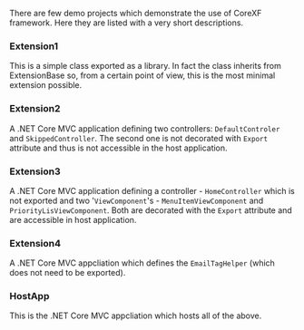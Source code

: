 There are few demo projects which demonstrate the use of CoreXF framework. Here they are listed with a very short descriptions.

### Extension1

This is a simple class exported as a library. In fact the class inherits from ExtensionBase so, from a certain point of view, this is the most minimal extension possible.

### Extension2

A .NET Core MVC application defining two controllers: `DefaultControler` and `SkippedController`. The second one is not decorated with `Export` attribute and thus is not accessible in the host application.

### Extension3

A .NET Core MVC application defining a controller - `HomeController` which is not exported and two '`ViewComponent`'s - `MenuItemViewComponent` and `PriorityLisViewComponent`. Both are decorated with the `Export` attribute and are accessible in host application.

### Extension4

A .NET Core MVC appcliation which defines the `EmailTagHelper` (which does not need to be exported).
   
### HostApp 
This is the .NET Core MVC appcliation which hosts all of the above.

